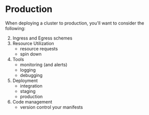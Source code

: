 # Production

When deploying a cluster to production, you'll want to consider the following:

2. Ingress and Egress schemes
1. Resource Utilization
    - resource requests
    - spin down
3. Tools
    - monitoring (and alerts)
    - logging
    - debugging
3. Deployment
    - integration
    - staging
    - production
4. Code management
    - version control your manifests
